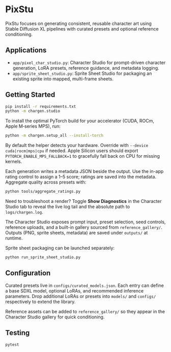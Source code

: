 # PixStu

PixStu focuses on generating consistent, reusable character art using Stable Diffusion XL pipelines with curated presets and optional reference conditioning.

## Applications

- `app/pixel_char_studio.py`: Character Studio for prompt-driven character generation, LoRA presets, reference guidance, and metadata logging.
- `app/sprite_sheet_studio.py`: Sprite Sheet Studio for packaging an existing sprite into mapped, multi-frame sheets.

## Getting Started

```bash
pip install -r requirements.txt
python -m chargen.studio
```

To install the optimal PyTorch build for your accelerator (CUDA, ROCm, Apple M‑series MPS), run:

```bash
python -m chargen.setup_all --install-torch
```

By default the helper detects your hardware. Override with `--device cuda|rocm|mps|cpu` if needed. Apple Silicon users should export `PYTORCH_ENABLE_MPS_FALLBACK=1` to gracefully fall back on CPU for missing kernels.

Each generation writes a metadata JSON beside the output. Use the in-app rating control to assign a 1–5 score; ratings are saved into the metadata. Aggregate quality across presets with:

```bash
python tools/aggregate_ratings.py
```

Need to troubleshoot a render? Toggle **Show Diagnostics** in the Character Studio tab to reveal the live log tail and the absolute path to `logs/chargen.log`.

The Character Studio exposes prompt input, preset selection, seed controls, reference uploads, and a built-in gallery sourced from `reference_gallery/`. Outputs (PNG, sprite sheets, metadata) are saved under `outputs/` at runtime.

Sprite sheet packaging can be launched separately:

```bash
python run_sprite_sheet_studio.py
```

## Configuration

Curated presets live in `configs/curated_models.json`. Each entry can define a base SDXL model, optional LoRAs, and recommended inference parameters. Drop additional LoRAs or presets into `models/` and `configs/` respectively to extend the library.

Reference assets can be added to `reference_gallery/` so they appear in the Character Studio gallery for quick conditioning.

## Testing

```bash
pytest
```
